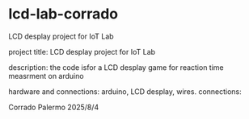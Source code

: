 # lcd-lab-corrado
LCD desplay project for IoT Lab


project title: LCD desplay project for IoT Lab

description: the code isfor a LCD desplay game for reaction time measrment on arduino

hardware and connections: arduino, LCD desplay, wires.
connections:

Corrado Palermo 2025/8/4
